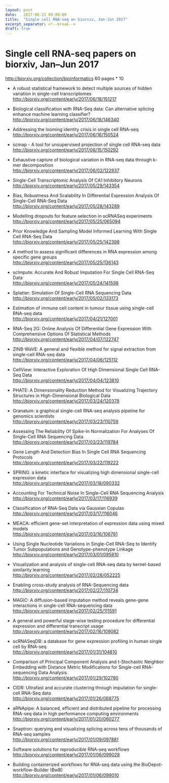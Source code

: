 ```yaml
---
layout: post
date:   2017-06-21 09:00:00
title:  "Single cell RNA-seq on biorxiv, Jan-Jun 2017"
excerpt_separator: <!--break-->
draft: true
---
```


# Single cell RNA-seq papers on biorxiv, Jan&ndash;Jun 2017

http://biorxiv.org/collection/bioinformatics
60 pages * 10

* A robust statistical framework to detect multiple sources of hidden variation in single-cell transcriptomes  
  <http://biorxiv.org/content/early/2017/06/18/151217>

* Biological classification with RNA-Seq data: Can alternative splicing enhance machine learning classifier?  
  <http://biorxiv.org/content/early/2017/06/18/146340>

* Addressing the looming identity crisis in single cell RNA-seq  
  <http://biorxiv.org/content/early/2017/06/16/150524>

 * scmap - A tool for unsupervised projection of single cell RNA-seq data  
  <http://biorxiv.org/content/early/2017/06/15/150292>

 * Exhaustive capture of biological variation in RNA-seq data through k-mer decomposition  
  <http://biorxiv.org/content/early/2017/06/02/122937>

 * Single-Cell Transcriptomic Analysis Of CA1 Inhibitory Neurons  
  <http://biorxiv.org/content/early/2017/05/29/143354>

 * Bias, Robustness And Scalability In Differential Expression Analysis Of Single-Cell RNA-Seq Data  
  <http://biorxiv.org/content/early/2017/05/28/143289>

 * Modelling dropouts for feature selection in scRNASeq experiments  
  <http://biorxiv.org/content/early/2017/05/25/065094>

 * Prior Knowledge And Sampling Model Informed Learning With Single Cell RNA-Seq Data  
  <http://biorxiv.org/content/early/2017/05/25/142398>

 * A method to assess significant differences in RNA expression among specific gene groups  
  <http://biorxiv.org/content/early/2017/05/25/136143>

 * scImpute: Accurate And Robust Imputation For Single Cell RNA-Seq Data  
  <http://biorxiv.org/content/early/2017/05/24/141598>

 * Splatter: Simulation Of Single-Cell RNA Sequencing Data  
  <http://biorxiv.org/content/early/2017/05/02/133173>

 * Estimation of immune cell content in tumour tissue using single-cell RNA-seq data  
  <http://biorxiv.org/content/early/2017/04/21/127001>

 * RNA-Seq 2G: Online Analysis Of Differential Gene Expression With Comprehensive Options Of Statistical Methods  
  <http://biorxiv.org/content/early/2017/04/07/122747>

 * ZINB-WaVE: A general and flexible method for signal extraction from single-cell RNA-seq data    
  <http://biorxiv.org/content/early/2017/04/06/125112>

 * CellView: Interactive Exploration Of High Dimensional Single Cell RNA-Seq Data  
  <http://biorxiv.org/content/early/2017/04/04/123810>

 * PHATE: A Dimensionality Reduction Method for Visualizing Trajectory Structures in High-Dimensional Biological Data  
  <http://biorxiv.org/content/early/2017/03/24/120378>

 * Granatum: a graphical single-cell RNA-seq analysis pipeline for genomics scientists  
  <http://biorxiv.org/content/early/2017/03/23/110759>

 * Assessing The Reliability Of Spike-In Normalization For Analyses Of Single-Cell RNA Sequencing Data  
  <http://biorxiv.org/content/early/2017/03/23/119784>

 * Gene Length And Detection Bias In Single Cell RNA Sequencing Protocols  
  <http://biorxiv.org/content/early/2017/03/22/119222>

 * SPRING: a kinetic interface for visualizing high dimensional single-cell expression data  
  <http://biorxiv.org/content/early/2017/03/18/090332>

 * Accounting For Technical Noise In Single-Cell RNA Sequencing Analysis  
  <http://biorxiv.org/content/early/2017/03/17/116939>

 * Classification of RNA-Seq Data via Gaussian Copulas  
  <http://biorxiv.org/content/early/2017/03/17/116046>

 * MEACA: efficient gene-set interpretation of expression data using mixed models  
  <http://biorxiv.org/content/early/2017/03/16/106781>

 * Using Single Nucleotide Variations in Single-Cell RNA-Seq to Identify Tumor Subpopulations and Genotype-phenotype Linkage  
  <http://biorxiv.org/content/early/2017/03/01/095810>

 * Visualization and analysis of single-cell RNA-seq data by kernel-based similarity learning  
  <http://biorxiv.org/content/early/2017/02/28/052225>

 * Enabling cross-study analysis of RNA-Sequencing data  
  <http://biorxiv.org/content/early/2017/02/27/110734>

 * MAGIC: A diffusion-based imputation method reveals gene-gene interactions in single-cell RNA-sequencing data  
  <http://biorxiv.org/content/early/2017/02/25/111591>

 * A general and powerful stage-wise testing procedure for differential expression and differential transcript usage  
  <http://biorxiv.org/content/early/2017/02/16/109082>

 * scRNASeqDB: a database for gene expression profiling in human single cell by RNA-seq  
  <http://biorxiv.org/content/early/2017/01/31/104810>

 * Comparison of Principal Component Analysis and t-Stochastic Neighbor Embedding with Distance Metric Modifications for Single-cell RNA-sequencing Data Analysis  
  <http://biorxiv.org/content/early/2017/01/29/102780>

 * CIDR: Ultrafast and accurate clustering through imputation for single-cell RNA-Seq data  
  <http://biorxiv.org/content/early/2017/01/26/068775>

 * aRNApipe: A balanced, efficient and distributed pipeline for processing RNA-seq data in high performance computing environments  
  <http://biorxiv.org/content/early/2017/01/20/060277>

 * Snaptron: querying and visualizing splicing across tens of thousands of RNA-seq samples  
  <http://biorxiv.org/content/early/2017/01/09/097881>

 * Software solutions for reproducible RNA-seq workflows  
  <http://biorxiv.org/content/early/2017/01/06/099028>

 * Building containerized workflows for RNA-seq data using the BioDepot-workflow-Builder (BwB)  
  <http://biorxiv.org/content/early/2017/01/06/099010>


